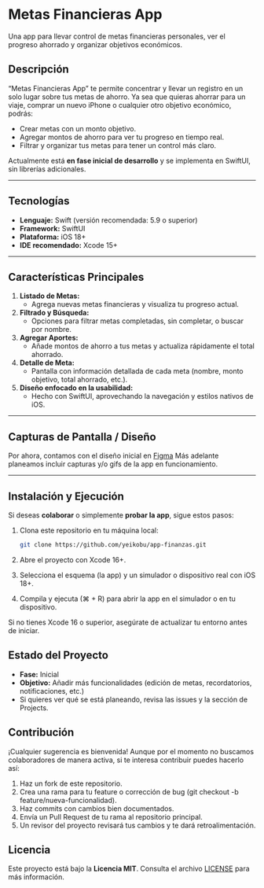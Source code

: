 # Metas Financieras App

Una app para llevar control de metas financieras personales, ver el progreso ahorrado y organizar objetivos económicos.

## Descripción

“Metas Financieras App” te permite concentrar y llevar un registro en un solo lugar sobre tus metas de ahorro. Ya sea que quieras ahorrar para un viaje, comprar un nuevo iPhone o cualquier otro objetivo económico, podrás:

- Crear metas con un monto objetivo.  
- Agregar montos de ahorro para ver tu progreso en tiempo real.  
- Filtrar y organizar tus metas para tener un control más claro.  

Actualmente está **en fase inicial de desarrollo** y se implementa en SwiftUI, sin librerías adicionales.

---

## Tecnologías

- **Lenguaje:** Swift (versión recomendada: 5.9 o superior)  
- **Framework:** SwiftUI  
- **Plataforma:** iOS 18+  
- **IDE recomendado:** Xcode 15+

---

## Características Principales

1. **Listado de Metas:**  
   - Agrega nuevas metas financieras y visualiza tu progreso actual.  
2. **Filtrado y Búsqueda:**  
   - Opciones para filtrar metas completadas, sin completar, o buscar por nombre.  
3. **Agregar Aportes:**  
   - Añade montos de ahorro a tus metas y actualiza rápidamente el total ahorrado.  
4. **Detalle de Meta:**  
   - Pantalla con información detallada de cada meta (nombre, monto objetivo, total ahorrado, etc.).  
5. **Diseño enfocado en la usabilidad:**  
   - Hecho con SwiftUI, aprovechando la navegación y estilos nativos de iOS.

---

## Capturas de Pantalla / Diseño

Por ahora, contamos con el diseño inicial en [Figma](https://www.figma.com/design/fGyfYwnqRN2tc69dSYYkTN/Metas-financieras?node-id=0-1&t=94YUk4GSG7n0J4HA-1)
Más adelante planeamos incluir capturas y/o gifs de la app en funcionamiento.

---

## Instalación y Ejecución

Si deseas **colaborar** o simplemente **probar la app**, sigue estos pasos:

1. Clona este repositorio en tu máquina local:
   ```bash
   git clone https://github.com/yeikobu/app-finanzas.git
   ```
   
2.	Abre el proyecto con Xcode 16+.
3.	Selecciona el esquema (la app) y un simulador o dispositivo real con iOS 18+.
4.	Compila y ejecuta (⌘ + R) para abrir la app en el simulador o en tu dispositivo.

Si no tienes Xcode 16 o superior, asegúrate de actualizar tu entorno antes de iniciar.

## Estado del Proyecto
- **Fase:** Inicial
- **Objetivo:** Añadir más funcionalidades (edición de metas, recordatorios, notificaciones, etc.)
- Si quieres ver qué se está planeando, revisa las issues y la sección de Projects.

## Contribución

¡Cualquier sugerencia es bienvenida! Aunque por el momento no buscamos colaboradores de manera activa, si te interesa contribuir puedes hacerlo así:
1. Haz un fork de este repositorio.
2. Crea una rama para tu feature o corrección de bug (git checkout -b feature/nueva-funcionalidad).
3. Haz commits con cambios bien documentados.
4. Envía un Pull Request de tu rama al repositorio principal.
5. Un revisor del proyecto revisará tus cambios y te dará retroalimentación.

## Licencia

Este proyecto está bajo la **Licencia MIT**. Consulta el archivo [LICENSE](https://mit-license.org/) para más información.

